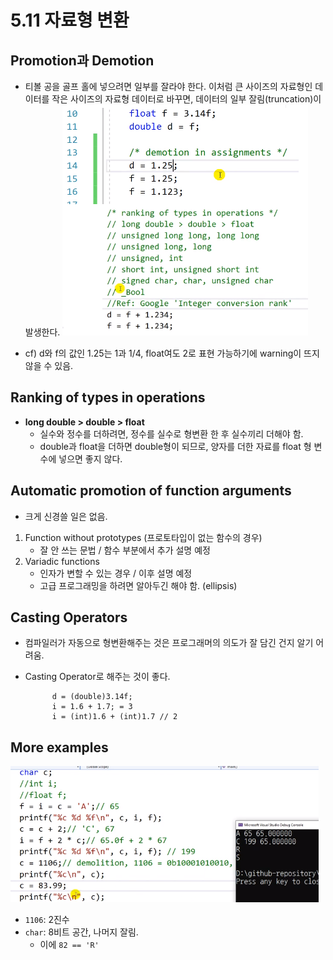 # 5.11 자료형 변환

## Promotion과 Demotion

* 티볼 공을 골프 홀에 넣으려면 일부를 잘라야 한다. 이처럼 큰 사이즈의 자료형인 데이터를 작은 사이즈의 자료형 데이터로 바꾸면, 데이터의 일부 잘림(truncation)이 발생한다.
![](../images/chapter5/oper25.png)

* cf) d와 f의 값인 1.25는 1과 1/4, float여도 2로 표현 가능하기에 warning이 뜨지 않을 수 있음.

## Ranking of types in operations

* __long double > double > float__
    - 실수와 정수를 더하려면, 정수를 실수로 형변환 한 후 실수끼리 더해야 함.
    - double과 float을 더하면 double형이 되므로, 양자를 더한 자료를 float 형 변수에 넣으면 좋지 않다.

## Automatic promotion of function arguments
* 크게 신경쓸 일은 없음.
1. Function without prototypes (프로토타입이 없는 함수의 경우)
    - 잘 안 쓰는 문법 / 함수 부분에서 추가 설명 예정
2. Variadic functions
    - 인자가 변할 수 있는 경우 / 이후 설명 예정
    - 고급 프로그래밍을 하려면 알아두긴 해야 함. (ellipsis)

## Casting Operators
* 컴파일러가 자동으로 형변환해주는 것은 프로그래머의 의도가 잘 담긴 건지 알기 어려움.
* Casting Operator로 해주는 것이 좋다.

            d = (double)3.14f; 
            i = 1.6 + 1.7; = 3
            i = (int)1.6 + (int)1.7 // 2

## More examples
![](../images/chapter5/oper26.png)

* `1106`: 2진수
* `char`: 8비트 공간, 나머지 잘림. 
    -  이에 `82 == 'R'`

